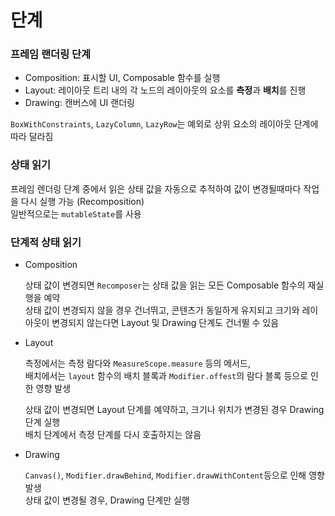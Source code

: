 # 단계

### 프레임 랜더링 단계
- Composition: 표시할 UI, Composable 함수를 실행
- Layout: 레이아웃 트리 내의 각 노드의 레이아웃의 요소를 **측정**과 **배치**를 진행
- Drawing: 캔버스에 UI 랜더링

```BoxWithConstraints```, ```LazyColumn```, ```LazyRow```는 예외로 상위 요소의 레이아웃 단계에 따라 달라짐

### 상태 읽기
프레임 렌더링 단계 중에서 읽은 상태 값을 자동으로 추적하여 값이 변경될때마다 작업을 다시 실행 가능 (Recomposition)    
일반적으로는 ```mutableState```를 사용

### 단계적 상태 읽기

- Composition

  상태 값이 변경되면 ```Recomposer```는 상태 값을 읽는 모든 Composable 함수의 재실행을 예약    
  상태 값이 변경되지 않을 경우 건너뛰고, 콘텐츠가 동일하게 유지되고 크기와 레이아웃이 변경되지 않는다면 Layout 및 Drawing 단계도 건너뛸 수 있음    
  
  
- Layout

  측정에서는 측정 람다와 ```MeasureScope.measure``` 등의 메서드,    
  배치에서는 ```layout``` 함수의 배치 블록과 ```Modifier.offest```의 람다 블록 등으로 인한 영향 발생   
  
  상태 값이 변경되면 Layout 단계를 예약하고, 크기나 위치가 변경된 경우 Drawing 단계 실행         
  배치 단계에서 측정 단계를 다시 호출하지는 않음
  
- Drawing
   
  ```Canvas()```, ```Modifier.drawBehind```, ```Modifier.drawWithContent```등으로 인해 영향 발생     
  상태 값이 변경될 경우, Drawing 단계만 실행
  
  
